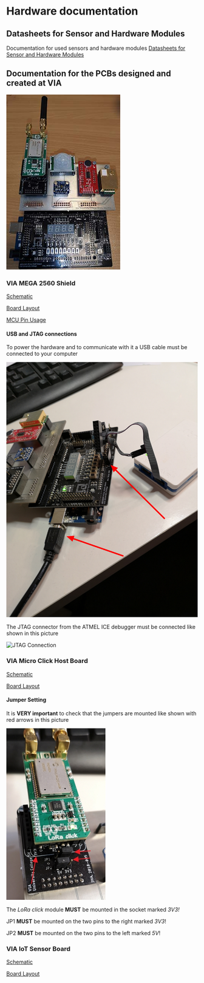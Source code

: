# Hardware documentation
## Datasheets for Sensor and Hardware Modules
Documentation for used sensors and hardware modules [Datasheets for Sensor and Hardware Modules](DATASHEETS.md)

## Documentation for the PCBs designed and created at VIA
![VIA Hardware](/docs/resources/IoT-Hardware.jpg)
### VIA MEGA 2560 Shield
[Schematic](/docs/documentation/HW%20Doc/VIA%20MEGA2560%20Shield/VIA%20Shield%202.0.0%20Schematic.pdf)

[Board Layout](/docs/documentation/HW%20Doc/VIA%20MEGA2560%20Shield/VIA%20Shield%202.0.0%20Board.pdf)

[MCU Pin Usage](/docs/documentation/HW%20Doc/VIA%20MEGA2560%20Shield/MCU-Pin%20Usage.pdf)

#### USB and JTAG connections
To power the hardware and to communicate with it a USB cable must be connected to your computer

![USB Connection](/docs/resources/IoT-Hardware%20Connections.jpg)

The JTAG connector from the ATMEL ICE debugger must be connected like shown in this picture

![JTAG Connection](/docs/resources/IoT-Hardware%20JTAG.jpg.jpg)

### VIA Micro Click Host Board
[Schematic](/docs/documentation/HW%20Doc/Mikro%20Click%20Host%20Board/Mikro%20Click%20Host%20Board%20Schematic.pdf)

[Board Layout](/docs/documentation/HW%20Doc/Mikro%20Click%20Host%20Board/Mikro%20Click%20Host%20Board.pdf)
#### Jumper Setting
It is **VERY important** to check that the jumpers are mounted like shown with red arrows in this picture

![Host Board Jumper Settings](/docs/resources/Host%20Board%20Jumper.jpg)

The *LoRa click* module **MUST** be mounted in the socket marked *3V3!*

JP1 **MUST** be mounted on the two pins to the right marked *3V3*!

JP2 **MUST** be mounted on the two pins to the left marked *5V*! 

### VIA IoT Sensor Board
[Schematic](/docs/documentation/HW%20Doc/IoT%20Sensor%20Board/Sensor%20connection%20Schematic.pdf)

[Board Layout](/docs/documentation/HW%20Doc/IoT%20Sensor%20Board/Sensor%20connection%20board.pdf)
